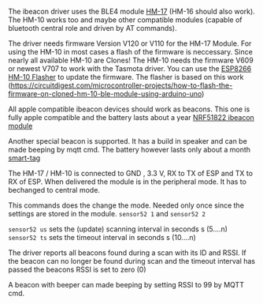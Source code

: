 The ibeacon driver uses the BLE4 module [HM-17](https://www.herman-shop.com/PDF/bluetooth%20hm16%20hm17.pdf) (HM-16 should also work).
The HM-10 works too and maybe other compatible modules (capable of bluetooth central role and driven by AT commands).

The driver needs firmware Version V120 or V110 for the HM-17 Module.
For using the HM-10 in most cases a flash of the firmware is neccessary. Since nearly all available HM-10 are Clones!
The HM-10 needs the firmware V609 or newest V707 to work with the Tasmota driver. You can use the [ESP8266 HM-10 Flasher](https://github.com/Jason2866/CCLoader) to update the firmware. The flasher is based on this work (https://circuitdigest.com/microcontroller-projects/how-to-flash-the-firmware-on-cloned-hm-10-ble-module-using-arduino-uno)

All apple compatible ibeacon devices should work as beacons. This one is fully apple compatible and the battery lasts about a year [NRF51822 ibeacon module](https://cleanuri.com/KYzMAv)

Another special beacon is supported. It has a build in speaker and can be made beeping by mqtt cmd. The battery however lasts only about a month [smart-tag](https://www.ebay.de/itm/Smart-Tag-GPS-Tracker-Bluetooth-Anti-verlorene-Alarm-Key-Finder-Haustier-Kind/192587529819?_trkparms=aid%3D555018%26algo%3DPL.SIM%26ao%3D1%26asc%3D20190212102350%26meid%3Df9a325be14f84f9c9b09eda9217da1d2%26pid%3D100012%26rk%3D1%26rkt%3D12%26mehot%3Dpp%26sd%3D132960074783%26itm%3D192587529819%26pmt%3D1%26noa%3D0%26pg%3D2047675&_trksid=p2047675.c100012.m1985)

The HM-17 / HM-10 is connected to GND , 3.3 V, RX to TX of ESP and TX to RX of ESP. 
When delivered the module is in the peripheral mode. It has to bechanged to central mode.

This commands does the change the mode. Needed only once since the settings are stored in the module.
`sensor52 1` and `sensor52 2` 

`sensor52 us`  sets the (update) scanning interval in seconds s  (5....n)
`sensor52 ts`  sets the timeout interval in seconds s  (10....n)

The driver reports all beacons found during a scan with its ID and RSSI.
If the beacon can no longer be found during scan and the timeout interval has passed the beacons RSSI is set to zero (0)

A beacon with beeper can made beeping by setting RSSI to 99 by MQTT cmd.









